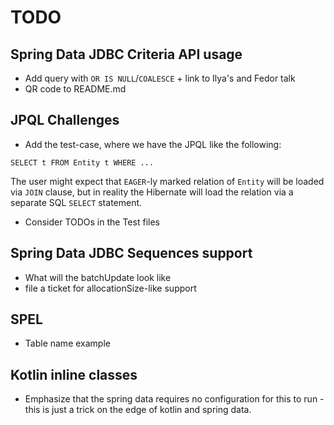 # TODO

## Spring Data JDBC Criteria API usage

* Add query with `OR IS NULL`/`COALESCE` + link to Ilya's and Fedor talk
* QR code to README.md

## JPQL Challenges

* Add the test-case, where we have the JPQL like the following: 

```(SQL)
SELECT t FROM Entity t WHERE ...
```

The user might expect that `EAGER`-ly marked relation of `Entity` will be loaded via `JOIN` clause, but in reality 
the Hibernate will load the relation via a separate SQL `SELECT` statement.

* Consider TODOs in the Test files

## Spring Data JDBC Sequences support

* What will the batchUpdate look like
* file a ticket for allocationSize-like support 

## SPEL

* Table name example

## Kotlin inline classes

* Emphasize that the spring data requires no configuration for this to run - this is just a trick on the edge of kotlin and spring data. 
